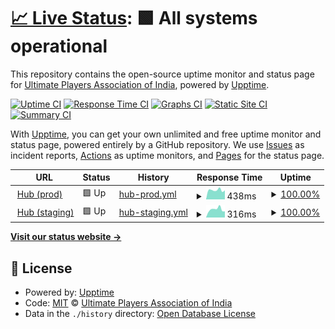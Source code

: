 # [📈 Live Status](https://status.indiaultimate.org): <!--live status--> **🟩 All systems operational**

This repository contains the open-source uptime monitor and status page for [Ultimate Players Association of India](https://indiaultimate.org), powered by [Upptime](https://github.com/upptime/upptime).

[![Uptime CI](https://github.com/india-ultimate/status/workflows/Uptime%20CI/badge.svg)](https://github.com/india-ultimate/status/actions?query=workflow%3A%22Uptime+CI%22)
[![Response Time CI](https://github.com/india-ultimate/status/workflows/Response%20Time%20CI/badge.svg)](https://github.com/india-ultimate/status/actions?query=workflow%3A%22Response+Time+CI%22)
[![Graphs CI](https://github.com/india-ultimate/status/workflows/Graphs%20CI/badge.svg)](https://github.com/india-ultimate/status/actions?query=workflow%3A%22Graphs+CI%22)
[![Static Site CI](https://github.com/india-ultimate/status/workflows/Static%20Site%20CI/badge.svg)](https://github.com/india-ultimate/status/actions?query=workflow%3A%22Static+Site+CI%22)
[![Summary CI](https://github.com/india-ultimate/status/workflows/Summary%20CI/badge.svg)](https://github.com/india-ultimate/status/actions?query=workflow%3A%22Summary+CI%22)

With [Upptime](https://upptime.js.org), you can get your own unlimited and free uptime monitor and status page, powered entirely by a GitHub repository. We use [Issues](https://github.com/india-ultimate/status/issues) as incident reports, [Actions](https://github.com/india-ultimate/status/actions) as uptime monitors, and [Pages](https://status.indiaultimate.org) for the status page.

<!--start: status pages-->
<!-- This summary is generated by Upptime (https://github.com/upptime/upptime) -->
<!-- Do not edit this manually, your changes will be overwritten -->
<!-- prettier-ignore -->
| URL | Status | History | Response Time | Uptime |
| --- | ------ | ------- | ------------- | ------ |
| <img alt="" src="https://icons.duckduckgo.com/ip3/hub.indiaultimate.org.ico" height="13"> [Hub (prod)](https://hub.indiaultimate.org) | 🟩 Up | [hub-prod.yml](https://github.com/india-ultimate/status/commits/HEAD/history/hub-prod.yml) | <details><summary><img alt="Response time graph" src="./graphs/hub-prod/response-time-week.png" height="20"> 438ms</summary><br><a href="https://status.indiaultimate.org/history/hub-prod"><img alt="Response time 718" src="https://img.shields.io/endpoint?url=https%3A%2F%2Fraw.githubusercontent.com%2Findia-ultimate%2Fstatus%2FHEAD%2Fapi%2Fhub-prod%2Fresponse-time.json"></a><br><a href="https://status.indiaultimate.org/history/hub-prod"><img alt="24-hour response time 424" src="https://img.shields.io/endpoint?url=https%3A%2F%2Fraw.githubusercontent.com%2Findia-ultimate%2Fstatus%2FHEAD%2Fapi%2Fhub-prod%2Fresponse-time-day.json"></a><br><a href="https://status.indiaultimate.org/history/hub-prod"><img alt="7-day response time 438" src="https://img.shields.io/endpoint?url=https%3A%2F%2Fraw.githubusercontent.com%2Findia-ultimate%2Fstatus%2FHEAD%2Fapi%2Fhub-prod%2Fresponse-time-week.json"></a><br><a href="https://status.indiaultimate.org/history/hub-prod"><img alt="30-day response time 466" src="https://img.shields.io/endpoint?url=https%3A%2F%2Fraw.githubusercontent.com%2Findia-ultimate%2Fstatus%2FHEAD%2Fapi%2Fhub-prod%2Fresponse-time-month.json"></a><br><a href="https://status.indiaultimate.org/history/hub-prod"><img alt="1-year response time 793" src="https://img.shields.io/endpoint?url=https%3A%2F%2Fraw.githubusercontent.com%2Findia-ultimate%2Fstatus%2FHEAD%2Fapi%2Fhub-prod%2Fresponse-time-year.json"></a></details> | <details><summary><a href="https://status.indiaultimate.org/history/hub-prod">100.00%</a></summary><a href="https://status.indiaultimate.org/history/hub-prod"><img alt="All-time uptime 99.91%" src="https://img.shields.io/endpoint?url=https%3A%2F%2Fraw.githubusercontent.com%2Findia-ultimate%2Fstatus%2FHEAD%2Fapi%2Fhub-prod%2Fuptime.json"></a><br><a href="https://status.indiaultimate.org/history/hub-prod"><img alt="24-hour uptime 100.00%" src="https://img.shields.io/endpoint?url=https%3A%2F%2Fraw.githubusercontent.com%2Findia-ultimate%2Fstatus%2FHEAD%2Fapi%2Fhub-prod%2Fuptime-day.json"></a><br><a href="https://status.indiaultimate.org/history/hub-prod"><img alt="7-day uptime 100.00%" src="https://img.shields.io/endpoint?url=https%3A%2F%2Fraw.githubusercontent.com%2Findia-ultimate%2Fstatus%2FHEAD%2Fapi%2Fhub-prod%2Fuptime-week.json"></a><br><a href="https://status.indiaultimate.org/history/hub-prod"><img alt="30-day uptime 100.00%" src="https://img.shields.io/endpoint?url=https%3A%2F%2Fraw.githubusercontent.com%2Findia-ultimate%2Fstatus%2FHEAD%2Fapi%2Fhub-prod%2Fuptime-month.json"></a><br><a href="https://status.indiaultimate.org/history/hub-prod"><img alt="1-year uptime 99.90%" src="https://img.shields.io/endpoint?url=https%3A%2F%2Fraw.githubusercontent.com%2Findia-ultimate%2Fstatus%2FHEAD%2Fapi%2Fhub-prod%2Fuptime-year.json"></a></details>
| <img alt="" src="https://icons.duckduckgo.com/ip3/upai-hub-staging.fly.dev.ico" height="13"> [Hub (staging)](https://upai-hub-staging.fly.dev/) | 🟩 Up | [hub-staging.yml](https://github.com/india-ultimate/status/commits/HEAD/history/hub-staging.yml) | <details><summary><img alt="Response time graph" src="./graphs/hub-staging/response-time-week.png" height="20"> 316ms</summary><br><a href="https://status.indiaultimate.org/history/hub-staging"><img alt="Response time 412" src="https://img.shields.io/endpoint?url=https%3A%2F%2Fraw.githubusercontent.com%2Findia-ultimate%2Fstatus%2FHEAD%2Fapi%2Fhub-staging%2Fresponse-time.json"></a><br><a href="https://status.indiaultimate.org/history/hub-staging"><img alt="24-hour response time 238" src="https://img.shields.io/endpoint?url=https%3A%2F%2Fraw.githubusercontent.com%2Findia-ultimate%2Fstatus%2FHEAD%2Fapi%2Fhub-staging%2Fresponse-time-day.json"></a><br><a href="https://status.indiaultimate.org/history/hub-staging"><img alt="7-day response time 316" src="https://img.shields.io/endpoint?url=https%3A%2F%2Fraw.githubusercontent.com%2Findia-ultimate%2Fstatus%2FHEAD%2Fapi%2Fhub-staging%2Fresponse-time-week.json"></a><br><a href="https://status.indiaultimate.org/history/hub-staging"><img alt="30-day response time 324" src="https://img.shields.io/endpoint?url=https%3A%2F%2Fraw.githubusercontent.com%2Findia-ultimate%2Fstatus%2FHEAD%2Fapi%2Fhub-staging%2Fresponse-time-month.json"></a><br><a href="https://status.indiaultimate.org/history/hub-staging"><img alt="1-year response time 444" src="https://img.shields.io/endpoint?url=https%3A%2F%2Fraw.githubusercontent.com%2Findia-ultimate%2Fstatus%2FHEAD%2Fapi%2Fhub-staging%2Fresponse-time-year.json"></a></details> | <details><summary><a href="https://status.indiaultimate.org/history/hub-staging">100.00%</a></summary><a href="https://status.indiaultimate.org/history/hub-staging"><img alt="All-time uptime 99.81%" src="https://img.shields.io/endpoint?url=https%3A%2F%2Fraw.githubusercontent.com%2Findia-ultimate%2Fstatus%2FHEAD%2Fapi%2Fhub-staging%2Fuptime.json"></a><br><a href="https://status.indiaultimate.org/history/hub-staging"><img alt="24-hour uptime 100.00%" src="https://img.shields.io/endpoint?url=https%3A%2F%2Fraw.githubusercontent.com%2Findia-ultimate%2Fstatus%2FHEAD%2Fapi%2Fhub-staging%2Fuptime-day.json"></a><br><a href="https://status.indiaultimate.org/history/hub-staging"><img alt="7-day uptime 100.00%" src="https://img.shields.io/endpoint?url=https%3A%2F%2Fraw.githubusercontent.com%2Findia-ultimate%2Fstatus%2FHEAD%2Fapi%2Fhub-staging%2Fuptime-week.json"></a><br><a href="https://status.indiaultimate.org/history/hub-staging"><img alt="30-day uptime 100.00%" src="https://img.shields.io/endpoint?url=https%3A%2F%2Fraw.githubusercontent.com%2Findia-ultimate%2Fstatus%2FHEAD%2Fapi%2Fhub-staging%2Fuptime-month.json"></a><br><a href="https://status.indiaultimate.org/history/hub-staging"><img alt="1-year uptime 99.98%" src="https://img.shields.io/endpoint?url=https%3A%2F%2Fraw.githubusercontent.com%2Findia-ultimate%2Fstatus%2FHEAD%2Fapi%2Fhub-staging%2Fuptime-year.json"></a></details>

<!--end: status pages-->

[**Visit our status website →**](https://status.indiaultimate.org)

## 📄 License

- Powered by: [Upptime](https://github.com/upptime/upptime)
- Code: [MIT](./LICENSE) © [Ultimate Players Association of India](https://indiaultimate.org)
- Data in the `./history` directory: [Open Database License](https://opendatacommons.org/licenses/odbl/1-0/)
